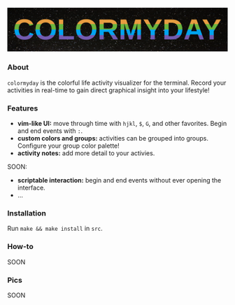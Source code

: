 ![title](colormyday.png)

### About

`colormyday` is the colorful life activity visualizer for the terminal. Record your activities in real-time to gain direct graphical insight into your lifestyle!

### Features

* **vim-like UI:** move through time with `hjkl`, `$`, `G`, and other favorites. Begin and end events with `:`.
* **custom colors and groups:** activities can be grouped into groups. Configure your group color palette!
* **activity notes:** add more detail to your activies.

SOON:
* **scriptable interaction:** begin and end events without ever opening the interface.
* ...

### Installation

Run `make && make install` in `src`.

### How-to

SOON

### Pics

SOON

